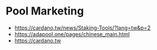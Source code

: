 # Pool Marketing

- https://cardano.tw/news/Staking-Tools/?lang=tw&p=2
- https://adapool.one/pages/chinese_main.html
- https://cardano.tw
